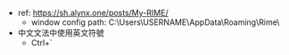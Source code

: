 - ref: https://sh.alynx.one/posts/My-RIME/
	- window config path: C:\Users\USERNAME\AppData\Roaming\Rime\
- 中文文法中使用英文符號
	- Ctrl+`
